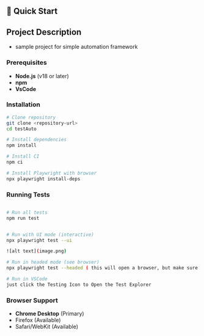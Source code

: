 ## 🚀 Quick Start

## Project Description
- sample project for simple automation framework

### Prerequisites

- **Node.js** (v18 or later)
- **npm** 
- **VsCode** 

### Installation

```bash
# Clone repository
git clone <repository-url>
cd testAuto

# Install dependencies 
npm install

# Install CI
npm ci

# Install Playwright with browser
npx playwright install-deps

```

### Running Tests

```bash

# Run all tests
npm run test


# Run with UI mode (interactive)
npx playwright test --ui

![alt text](image.png)

# Run in headed mode (see browser)
npx playwright test --headed ( this will open a browser, but make sure you already installed dependencies)

# Run in VSCode
just click the Testing Icon to Open the Test Explorer

```

### Browser Support

- **Chrome Desktop** (Primary)
- Firefox (Available)
- Safari/WebKit (Available)

